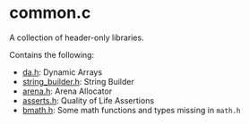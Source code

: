 # common.c

A collection of header-only libraries.

Contains the following:
- [da.h](./src/da.h): Dynamic Arrays
- [string_builder.h](./src/string_builder.h): String Builder
- [arena.h](./src/arena.h): Arena Allocator
- [asserts.h](./src/asserts.h): Quality of Life Assertions
- [bmath.h](./src/bmath.h): Some math functions and types missing in `math.h`
